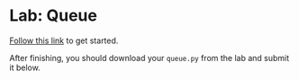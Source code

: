 # Lab: Queue

[Follow this link](https://lab.cs50.io/minprog/programmeren-2/master/problems/cards/queue) to get started.

After finishing, you should download your `queue.py` from the lab and submit it below.
